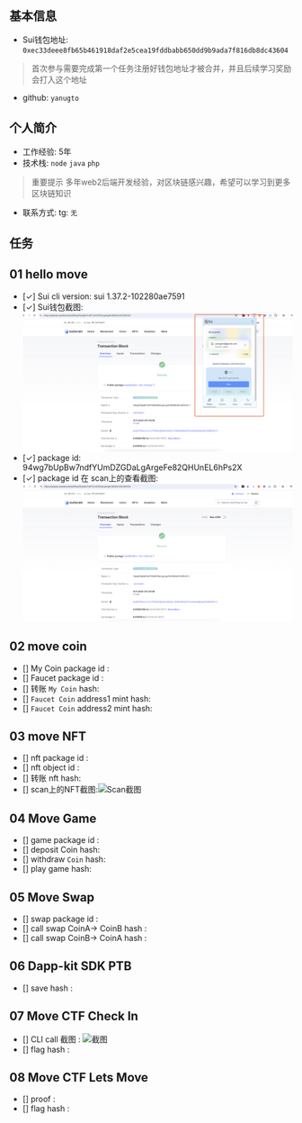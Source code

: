 ## 基本信息
- Sui钱包地址: `0xec33deee8fb65b461918daf2e5cea19fddbabb650dd9b9ada7f816db8dc43604`
> 首次参与需要完成第一个任务注册好钱包地址才被合并，并且后续学习奖励会打入这个地址
- github: `yanugto`

## 个人简介
- 工作经验: 5年
- 技术栈: `node` `java` `php`
> 重要提示 多年web2后端开发经验，对区块链感兴趣，希望可以学习到更多区块链知识
- 联系方式: tg: `无` 

## 任务

##   01 hello move  
- [✓] Sui cli version: sui 1.37.2-102280ae7591
- [✓] Sui钱包截图: ![Sui钱包截图](./code/images/wallet.png)
- [✓] package id: 94wg7bUpBw7ndfYUmDZGDaLgArgeFe82QHUnEL6hPs2X
- [✓] package id 在 scan上的查看截图:![Scan截图](./code/images/package.png)

##   02 move coin
- [] My Coin package id : 
- [] Faucet package id : 
- [] 转账 `My Coin` hash:
- [] `Faucet Coin` address1 mint hash:
- [] `Faucet Coin` address2 mint hash:

##   03 move NFT
- [] nft package id :
- [] nft object id : 
- [] 转账 nft  hash:
- [] scan上的NFT截图:![Scan截图](./images/你的图片地址)

##   04 Move Game
- [] game package id :
- [] deposit Coin hash:
- [] withdraw `Coin` hash:
- [] play game hash:

##   05 Move Swap
- [] swap package id :
- [] call swap CoinA-> CoinB  hash :
- [] call swap CoinB-> CoinA  hash :

##   06 Dapp-kit SDK PTB
- [] save hash :

##   07 Move CTF Check In
- [] CLI call 截图 : ![截图](./images/你的图片地址)
- [] flag hash :

##   08 Move CTF Lets Move
- [] proof : 
- [] flag hash :
